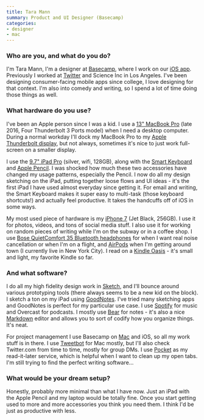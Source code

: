 ```yaml
---
title: Tara Mann
summary: Product and UI Designer (Basecamp)
categories:
- designer
- mac
---
```


### Who are you, and what do you do?

I'm Tara Mann, I'm a designer at [Basecamp][], where I work on our [iOS app][basecamp-ios]. Previously I worked at [Twitter][] and Science Inc in Los Angeles. I've been designing consumer-facing mobile apps since college, I love designing for that context. I'm also into comedy and writing, so I spend a lot of time doing those things as well. 

### What hardware do you use?

I've been an Apple person since I was a kid. I use a [13" MacBook Pro][macbook-pro] (late 2016, Four Thunderbolt 3 Ports model) when I need a desktop computer. During a normal workday I'll dock my MacBook Pro to my [Apple Thunderbolt display][thunderbolt-display], but not always, sometimes it's nice to just work full-screen on a smaller display.

I use the [9.7" iPad Pro][ipad-pro] (silver, wifi, 128GB), along with the [Smart Keyboard][smart-keyboard] and [Apple Pencil][pencil]. I was shocked how much these two accessories have changed my usage patterns, especially the Pencil. I now do all my design sketching on the iPad, putting together loose flows and UI ideas - it's the first iPad I have used almost everyday since getting it. For email and writing, the Smart Keyboard makes it super easy to multi-task (those keyboard shortcuts!) and actually feel productive. It takes the handcuffs off of iOS in some ways.

My most used piece of hardware is my [iPhone 7][iphone-7] (Jet Black, 256GB). I use it for photos, videos, and tons of social media stuff. I also use it for working on random pieces of writing while I'm on the subway or in a coffee shop. I use [Bose QuietComfort 35 Bluetooth headphones][quietcomfort-35] for when I want real noise cancellation or when I'm on a flight, and [AirPods][] when I'm getting around town (I currently live in New York City). I read on a [Kindle Oasis][kindle-oasis] - it's small and light, my favorite Kindle so far.

### And what software?

I do all my high fidelity design work in [Sketch][], and I'll bounce around various prototyping tools (there always seems to be a new kid on the block). I sketch a ton on my iPad using [GoodNotes][goodnotes-ios]. I've tried many sketching apps and GoodNotes is perfect for my particular use case. I use [Spotify][] for music and Overcast for podcasts. I mostly use [Bear][] for notes - it's also a nice [Markdown][] editor and allows you to sort of codify how you organize things. It's neat.

For project management I use Basecamp on [Mac][basecamp-mac] and iOS, so all my work stuff is in there. I use [Tweetbot][tweetbot] for Mac mostly, but I'll also check Twitter.com from time to time, mostly for group DMs. I use [Pocket][] as my read-it-later service, which is helpful when I want to clean up my open tabs. I'm still trying to find the perfect writing software...

### What would be your dream setup?

Honestly, probably more minimal than what I have now. Just an iPad with the Apple Pencil and my laptop would be totally fine. Once you start getting used to more and more accessories you think you need them. I think I'd be just as productive with less.

[airpods]: https://en.wikipedia.org/wiki/AirPods "Wireless in-ear headphones."
[ipad-pro]: https://en.wikipedia.org/wiki/IPad_Pro "An iOS tablet."
[iphone-7]: https://en.wikipedia.org/wiki/IPhone_7 "A 4.7 inch iOS smartphone."
[kindle-oasis]: https://www.amazon.com/Amazon-Kindle-Oasis-eReader-with-Leather-Charging-Cover/dp/B00REQKWGA "An ebook reader."
[macbook-pro]: https://www.apple.com/macbook-pro/ "A laptop."
[pencil]: https://www.fiftythree.com/pencil "An iPad stylus."
[quietcomfort-35]: https://www.bose.com/en_us/products/headphones/over_ear_headphones/quietcomfort-35-wireless.html "Wireless over-the-ear headphones."
[smart-keyboard]: https://www.apple.com/smart-keyboard/ "A keyboard and cover for the iPad Pro."
[thunderbolt-display]: https://www.apple.com/displays/ "A Thunderbolt-powered monitor."
[basecamp-ios]: https://itunes.apple.com/us/app/id1015603248 "A client for the collaboration platform."
[basecamp-mac]: https://basecamp.com/help/3/guides/apps/mac "A client for the collaboration software."
[basecamp]: https://basecamp.com/ "Web-based project management."
[bear]: http://www.bear-writer.com "A note taking application for macOS."
[goodnotes-ios]: http://www.goodnotesapp.com "A handwritten note-taking app."
[markdown]: https://daringfireball.net/projects/markdown/ "An email-like format for marking up text."
[pocket]: https://getpocket.com/ "A service for storing links to look at later on."
[sketch]: https://www.sketchapp.com/ "A vector drawing application for Mac OS X."
[spotify]: https://www.spotify.com/us/ "A music streaming service."
[tweetbot]: https://tapbots.com/tweetbot/mac/ "A Twitter client for the Mac."
[twitter]: https://twitter.com/ "An online micro-blogging platform."
